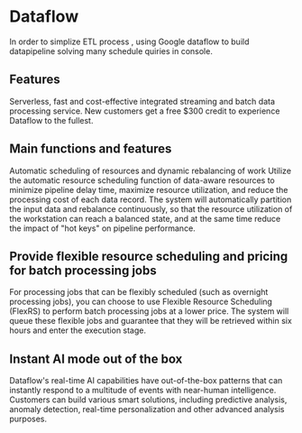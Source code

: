 # Dataflow

In order to simplize ETL process , using Google dataflow to build datapipeline solving many schedule quiries in console.

## Features
Serverless, fast and cost-effective integrated streaming and batch data processing service.
New customers get a free $300 credit to experience Dataflow to the fullest.

## Main functions and features
Automatic scheduling of resources and dynamic rebalancing of work
Utilize the automatic resource scheduling function of data-aware resources to minimize pipeline delay time, maximize resource utilization, and reduce the processing cost of each data record. The system will automatically partition the input data and rebalance continuously, so that the resource utilization of the workstation can reach a balanced state, and at the same time reduce the impact of "hot keys" on pipeline performance.

## Provide flexible resource scheduling and pricing for batch processing jobs
For processing jobs that can be flexibly scheduled (such as overnight processing jobs), you can choose to use Flexible Resource Scheduling (FlexRS) to perform batch processing jobs at a lower price. The system will queue these flexible jobs and guarantee that they will be retrieved within six hours and enter the execution stage.

## Instant AI mode out of the box
Dataflow's real-time AI capabilities have out-of-the-box patterns that can instantly respond to a multitude of events with near-human intelligence. Customers can build various smart solutions, including predictive analysis, anomaly detection, real-time personalization and other advanced analysis purposes.
